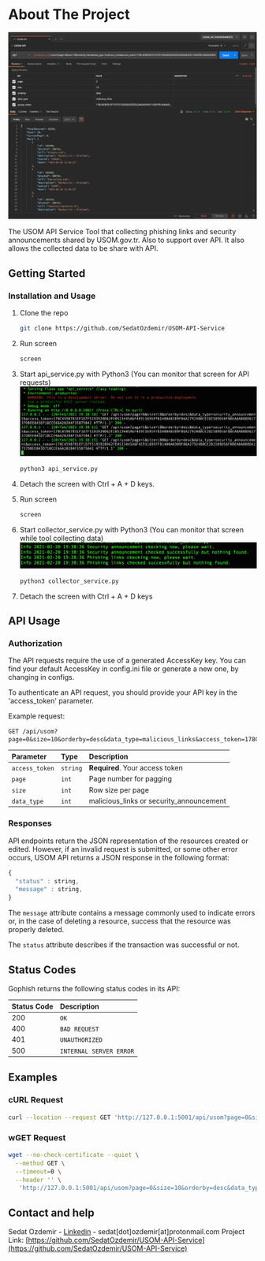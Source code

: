 <!-- ABOUT THE PROJECT -->
# About The Project

![Postman Screen Shot](https://github.com/SedatOzdemir/USOM-API-Service/blob/main/images/USOM%20API.png?raw=true "Optional title")

The USOM API Service Tool that collecting phishing links and security announcements shared by USOM.gov.tr. Also  ​​to support over API.  It also allows the collected data to be share with API.

<!-- GETTING STARTED -->
## Getting Started

### Installation and Usage

1. Clone the repo
   ```sh
   git clone https://github.com/SedatOzdemir/USOM-API-Service
   ```
  
2. Run screen
   ```sh
   screen
   ```
3. Start api_service.py with Python3 (You can monitor that screen for API requests)
![API service screenshot](https://github.com/SedatOzdemir/USOM-API-Service/blob/main/images/API%20Service%20Screenshot.png?raw=true "Optional title")
   ```sh
   python3 api_service.py
   ```
4. Detach the screen with Ctrl + A + D keys.
5. Run screen
   ```sh
   screen
   ```
6. Start collector_service.py with Python3 (You can monitor that screen while tool collecting data)
![Collector service screenshot](https://github.com/SedatOzdemir/USOM-API-Service/blob/main/images/Collector%20Screenshot.png?raw=true "Optional title")
   ```sh
   python3 collector_service.py
   ```
7. Detach the screen with Ctrl + A + D keys

## API Usage
### Authorization

The API requests require the use of a generated AccessKey key. You can find your default AccessKey in config.ini file or generate a new one, by changing in configs.

To authenticate an API request, you should provide your API key in the 'access_token' parameter.

Example request:
```http
GET /api/usom?page=0&size=10&orderby=desc&data_type=malicious_links&access_token=178C4598781EF1D7F5193920D62FE0523445A6F4E911695FFB1400A0309F86A27924B0CE282589D56F8BEA8A088D61737DBEE043D710CCE66A20284F35B75042
```

| Parameter | Type | Description |
| :--- | :--- | :--- |
| `access_token` | `string` | **Required**. Your access token |
| `page` | `int` | Page number for pagging |
| `size` | `int` | Row size per page |
| `data_type` | `int` | malicious_links or security_announcement |

### Responses

API endpoints return the JSON representation of the resources created or edited. However, if an invalid request is submitted, or some other error occurs, USOM API returns a JSON response in the following format:

```javascript
{
  "status" : string,
  "message" : string,
}
```

The `message` attribute contains a message commonly used to indicate errors or, in the case of deleting a resource, success that the resource was properly deleted.

The `status` attribute describes if the transaction was successful or not.

## Status Codes

Gophish returns the following status codes in its API:

| Status Code | Description |
| :--- | :--- |
| 200 | `OK` |
| 400 | `BAD REQUEST` |
| 401 | `UNAUTHORIZED` |
| 500 | `INTERNAL SERVER ERROR` |

## Examples
### cURL Request
```bash
curl --location --request GET 'http://127.0.0.1:5001/api/usom?page=0&size=10&orderby=desc&data_type=security_announcement&access_token=178C4598781EF1D7F5193920D62FE0523445A6F4E911695FFB1400A0309F86A27924B0CE282589D56F8BEA8A088D61737DBEE043D710CCE66A20284F35B75042'
```

### wGET Request

```bash
wget --no-check-certificate --quiet \
  --method GET \
  --timeout=0 \
  --header '' \
   'http://127.0.0.1:5001/api/usom?page=0&size=10&orderby=desc&data_type=security_announcement&access_token=178C4598781EF1D7F5193920D62FE0523445A6F4E911695FFB1400A0309F86A27924B0CE282589D56F8BEA8A088D61737DBEE043D710CCE66A20284F35B75042'
```
## Contact and help

Sedat Ozdemir - [Linkedin](https://www.linkedin.com/in/sedat0zdemir/) - sedat[dot]ozdemir[at]protonmail.com
Project Link: [https://github.com/SedatOzdemir/USOM-API-Service](https://github.com/SedatOzdemir/USOM-API-Service)
